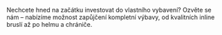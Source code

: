 
Nechcete hned na začátku investovat do vlastního vybavení? Ozvěte se nám – nabízíme možnost zapůjčení kompletní výbavy, od kvalitních inline bruslí až po helmu a chrániče.

